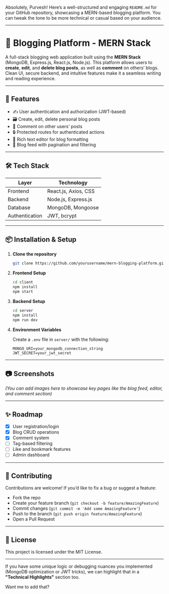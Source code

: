 Absolutely, Purvesh! Here’s a well-structured and engaging `README.md` for your GitHub repository, showcasing a MERN-based blogging platform. You can tweak the tone to be more technical or casual based on your audience.

---

# 📝 Blogging Platform - MERN Stack

A full-stack blogging web application built using the **MERN Stack** (MongoDB, Express.js, React.js, Node.js). This platform allows users to **create**, **edit**, and **delete blog posts**, as well as **comment** on others’ blogs. Clean UI, secure backend, and intuitive features make it a seamless writing and reading experience.

---

## 🚀 Features

- ✍️ User authentication and authorization (JWT-based)
- 🗃️ Create, edit, delete personal blog posts
- 💬 Comment on other users' posts
- 🔒 Protected routes for authenticated actions
- 📄 Rich text editor for blog formatting
- 📜 Blog feed with pagination and filtering

---

## 🛠️ Tech Stack

| Layer          | Technology         |
|----------------|---------------------|
| Frontend       | React.js, Axios, CSS |
| Backend        | Node.js, Express.js |
| Database       | MongoDB, Mongoose   |
| Authentication | JWT, bcrypt         |

---

## 📦 Installation & Setup

1. **Clone the repository**
   ```bash
   git clone https://github.com/yourusername/mern-blogging-platform.git
   ```

2. **Frontend Setup**
   ```bash
   cd client
   npm install
   npm start
   ```

3. **Backend Setup**
   ```bash
   cd server
   npm install
   npm run dev
   ```

4. **Environment Variables**

   Create a `.env` file in `server/` with the following:
   ```env
   MONGO_URI=your_mongodb_connection_string
   JWT_SECRET=your_jwt_secret
   ```

---

## 📷 Screenshots

*(You can add images here to showcase key pages like the blog feed, editor, and comment section)*

---

## ✨ Roadmap

- [x] User registration/login
- [x] Blog CRUD operations
- [x] Comment system
- [ ] Tag-based filtering
- [ ] Like and bookmark features
- [ ] Admin dashboard

---

## 🤝 Contributing

Contributions are welcome! If you’d like to fix a bug or suggest a feature:
- Fork the repo
- Create your feature branch (`git checkout -b feature/AmazingFeature`)
- Commit changes (`git commit -m 'Add some AmazingFeature'`)
- Push to the branch (`git push origin feature/AmazingFeature`)
- Open a Pull Request

---

## 📄 License

This project is licensed under the MIT License.

---

If you have some unique logic or debugging nuances you implemented (MongoDB optimization or JWT tricks), we can highlight that in a **"Technical Highlights"** section too.

Want me to add that?
